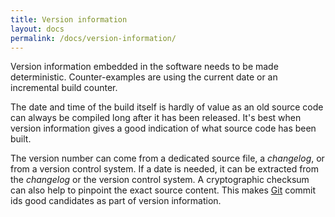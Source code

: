```yaml
---
title: Version information
layout: docs
permalink: /docs/version-information/
---
```


Version information embedded in the software needs to be made
deterministic. Counter-examples are using the current date or an
incremental build counter.

The date and time of the build itself is hardly of value as an old
source code can always be compiled long after it has been released.
It's best when version information gives a good indication of what source
code has been built.

The version number can come from a dedicated source file, a *changelog*,
or from a version control system. If a date is needed, it can be
extracted from the *changelog* or the version control system. A
cryptographic checksum can also help to pinpoint the exact source
content. This makes [Git](https://git-scm.com/) commit ids good
candidates as part of version information.

